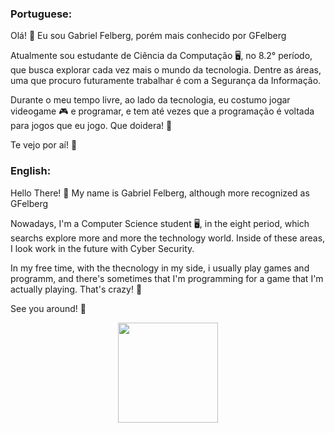### **Portuguese:**
Olá! 👋 Eu sou Gabriel Felberg, porém mais conhecido por GFelberg

Atualmente sou estudante de Ciência da Computação 🖥️, no 8.2° período, que busca explorar cada vez mais o mundo da tecnologia. Dentre as áreas, uma que procuro futuramente trabalhar é com a Segurança da Informação.

Durante o meu tempo livre, ao lado da tecnologia, eu costumo jogar videogame 🎮 e programar, e tem até vezes que a programação é voltada para jogos que eu jogo. Que doidera! 🤣

Te vejo por aí! 👋

### **English:** 
Hello There! 👋 My name is Gabriel Felberg, although more recognized as GFelberg

Nowadays, I'm a Computer Science student 🖥️, in the eight period, which searchs explore more and more the technology world. Inside of these areas, I look work in the future with Cyber Security.

In my free time, with the thecnology in my side, i usually play games and programm, and there's sometimes that I'm programming for a game that I'm actually playing. That's crazy! 🤣

See you around! 👋

<div align="center">
  <a href="https://github.com/GFelberg">
  <img height="160em" src="https://github-readme-stats.vercel.app/api/top-langs/?username=GFelberg&layout=compact&langs_count=7&theme=radical"/>
</div>
 
<!--
**GFelberg/GFelberg** is a ✨ _special_ ✨ repository because its `README.md` (this file) appears on your GitHub profile.




Here are some ideas to get you started:

- 🔭 I’m currently working on ...
- 🌱 I’m currently learning ...
- 👯 I’m looking to collaborate on ...
- 🤔 I’m looking for help with ...
- 💬 Ask me about ...
- 📫 How to reach me: ...
- 😄 Pronouns: ...
- ⚡ Fun fact: ...
-->
